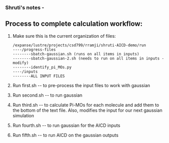 ### Shruti's notes - 

## Process to complete calculation workflow: 


1. Make sure this is the current organization of files: 

    ```
    /expanse/lustre/projects/csd799/rramji/shruti-AICD-demo/run
    ----/progress-files
    --------sbatch-gaussian.sh (runs on all items in inputs)
    --------sbatch-gaussian-2.sh (needs to run on all items in inputs - modify)
    --------identify_pi_MOs.py
    ----/inputs
    --------ALL INPUT FILES

    ```

2. Run first.sh -- to pre-process the input files to work with gaussian 
3. Run second.sh -- to run gaussian
4. Run third.sh -- to calculate Pi-MOs for each molecule and add them to the bottom of the text file. Also, modifies the input for our next gaussian simulation
5. Run fourth.sh -- to run gaussian for the AICD inputs
6. Run fifth.sh -- to run AICD on the gaussian outputs